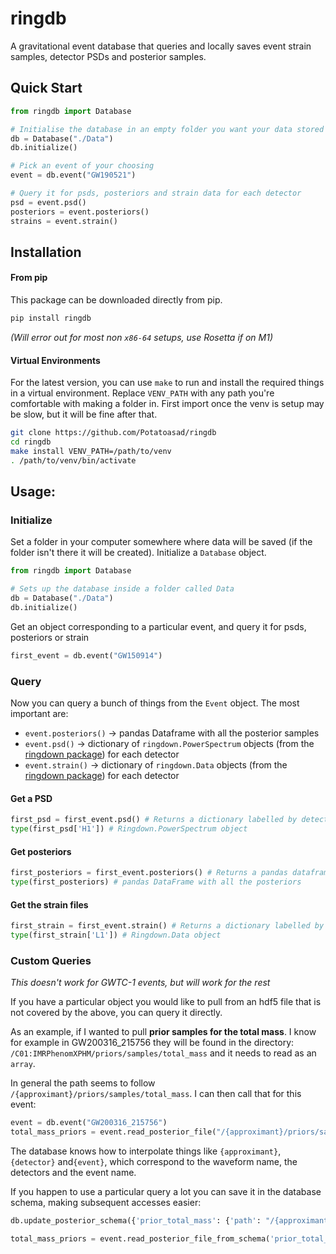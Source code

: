 # ringdb
A gravitational event database that queries and locally saves event strain samples,  detector PSDs and posterior samples.

## Quick Start

```python
from ringdb import Database

# Initialise the database in an empty folder you want your data stored
db = Database("./Data") 
db.initialize()

# Pick an event of your choosing 
event = db.event("GW190521")

# Query it for psds, posteriors and strain data for each detector 
psd = event.psd()	
posteriors = event.posteriors() 
strains = event.strain()
```

## Installation

#### From pip

This package can be downloaded directly from pip. 

```bash
pip install ringdb
```

_(Will error out for most non `x86-64` setups, use Rosetta if on M1)_

#### Virtual Environments

For the latest version, you can use  `make` to run and install the required things in a virtual environment. Replace `VENV_PATH` with any path you're comfortable with making a folder in.  First import once the venv is setup may be slow, but it will be fine after that. 

```bash
git clone https://github.com/Potatoasad/ringdb
cd ringdb
make install VENV_PATH=/path/to/venv
. /path/to/venv/bin/activate
```

## Usage:
### Initialize
Set a folder in your computer somewhere where data will be saved (if the folder isn't there it will be created). Initialize a `Database` object. 
```python
from ringdb import Database

# Sets up the database inside a folder called Data
db = Database("./Data")
db.initialize()
```

Get an object corresponding to a particular event, and query it for psds, posteriors or strain
```python
first_event = db.event("GW150914")
```

### Query

Now you can query a bunch of things from the `Event` object. The most important are:

- `event.posteriors()` -> pandas Dataframe with all the posterior samples
- `event.psd()` -> dictionary of `ringdown.PowerSpectrum` objects (from the [ringdown package](https://github.com/maxisi/ringdown)) for each detector
- `event.strain()` -> dictionary of `ringdown.Data` objects (from the [ringdown package](https://github.com/maxisi/ringdown)) for each detector

#### Get a PSD
```python
first_psd = first_event.psd() # Returns a dictionary labelled by detectors
type(first_psd['H1']) # Ringdown.PowerSpectrum object
```

#### Get posteriors
```python
first_posteriors = first_event.posteriors() # Returns a pandas dataframe
type(first_posteriors) # pandas DataFrame with all the posteriors
```

#### Get the strain files
```python
first_strain = first_event.strain() # Returns a dictionary labelled by detectors
type(first_strain['L1']) # Ringdown.Data object
```

### Custom Queries
_This doesn't work for GWTC-1 events, but will work for the rest_

If you have a particular object you would like to pull from an hdf5 file that is not covered by the above, you can query it directly.

As an example, if I wanted to pull __prior samples for the total mass__. I know for example in GW200316_215756 they will be found in the directory:
`/C01:IMRPhenomXPHM/priors/samples/total_mass` and it needs to read as an `array`.

In general the path seems to follow `/{approximant}/priors/samples/total_mass`. I can then call that for this event:

```python
event = db.event("GW200316_215756")
total_mass_priors = event.read_posterior_file("/{approximant}/priors/samples/total_mass", datatype='array')
```

The database knows how to interpolate things like `{approximant}`, `{detector}` and`{event}`, which correspond to the waveform name, the detectors and the event name.

If you happen to use a particular query a lot you can save it in the database schema, making subsequent accesses easier:

```python
db.update_posterior_schema({'prior_total_mass': {'path': "/{approximant}/priors/samples/total_mass", 'type':'array'}})

total_mass_priors = event.read_posterior_file_from_schema('prior_total_mass')
```



